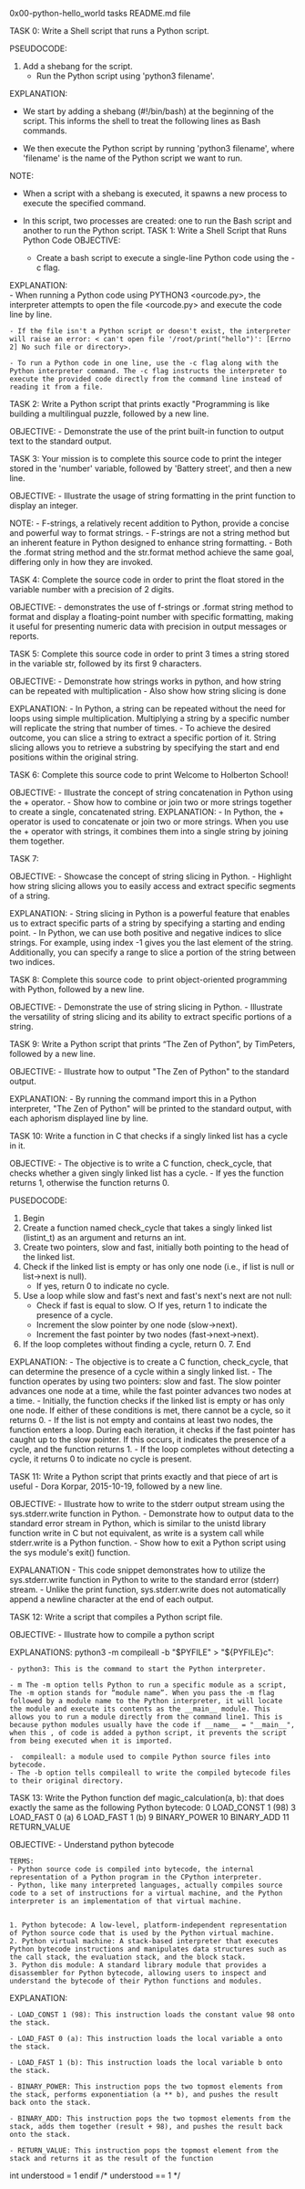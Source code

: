 0x00-python-hello_world tasks README.md file


TASK 0: Write a Shell script that runs a Python script.

PSEUDOCODE:
1. Add a shebang for the script.
	- Run the Python script using 'python3 filename'.

EXPLANATION:
- We start by adding a shebang (#!/bin/bash) at the beginning of the script.
  This informs the shell to treat the following lines as Bash commands.

- We then execute the Python script by running 'python3 filename', where 'filename' is
  the name of the Python script we want to run.

NOTE:
- When a script with a shebang is executed, it spawns a new process to execute the specified command.

- In this script, two processes are created: one to run the Bash script and another to run the Python script.
TASK 1: Write a Shell Script that Runs Python Code
OBJECTIVE:
	- Create a bash script to execute a single-line Python code using the -c flag.
	
EXPLANATION:  
	- When running a Python code using PYTHON3 <ourcode.py>, the interpreter attempts to open the file <ourcode.py> and execute the code line by line.
	
	- If the file isn't a Python script or doesn't exist, the interpreter will raise an error: < can't open file '/root/print("hello")': [Errno 2] No such file or directory>. 
	
	- To run a Python code in one line, use the -c flag along with the Python interpreter command. The -c flag instructs the interpreter to execute the provided code directly from the command line instead of reading it from a file.


TASK 2: Write a Python script that prints exactly "Programming is like building a multilingual puzzle, followed by a new line.

OBJECTIVE:
	- Demonstrate the use of the print built-in function to output text to the standard output.

	
TASK 3: Your mission is to complete this source code to print the integer stored in the 'number' variable, followed by 'Battery street', and then a new line.

OBJECTIVE:
	- Illustrate the usage of string formatting in the print function to display an integer.

NOTE:
	- F-strings, a relatively recent addition to Python, provide a concise and powerful way to format strings.
	- F-strings are not a string method but an inherent feature in Python designed to enhance string formatting.
	- Both the .format string method and the str.format method achieve the same goal, differing only in how they are invoked.

TASK 4: Complete the source code in order to print the float stored in the variable number with a precision of 2 digits.

OBJECTIVE:
	- demonstrates the use of f-strings or .format string method to format and display a floating-point number with specific formatting, making it useful for presenting numeric data with precision in output messages or reports.

TASK 5: Complete this source code in order to print 3 times a string stored in the variable str, followed by its first 9 characters.

OBJECTIVE:
	- Demonstrate how strings works in python, and how string can be repeated with multiplication
	- Also show how string slicing is done

EXPLANATION:
	- In Python, a string can be repeated without the need for loops using simple multiplication. Multiplying a string by a specific number will replicate the string that number of times.
	- To achieve the desired outcome, you can slice a string to extract a specific portion of it. String slicing allows you to retrieve a substring by specifying the start and end positions within the original string.



TASK 6: Complete this source code to print Welcome to Holberton School!

OBJECTIVE:
	- Illustrate the concept of string concatenation in Python using the + operator.
	- Show how to combine or join two or more strings together to create a single, concatenated string.
EXPLANATION:
	- In Python, the + operator is used to concatenate or join two or more strings. When you use the + operator with strings, it combines them into a single string by joining them together.



TASK 7:

OBJECTIVE:
	- Showcase the concept of string slicing in Python.
	- Highlight how string slicing allows you to easily access and extract specific segments of a string.
	
EXPLANATION:
	- String slicing in Python is a powerful feature that enables us to extract specific parts of a string by specifying a starting and ending point.
	- In Python, we can use both positive and negative indices to slice strings. For example, using index -1 gives you the last element of the string. Additionally, you can specify a range to slice a portion of the string between two indices.

TASK 8: Complete this source code  to print object-oriented programming with Python, followed by a new line.

OBJECTIVE:
	- Demonstrate the use of string slicing in Python.
	- Illustrate the versatility of string slicing and its ability to extract specific portions of a string.


TASK 9: Write a Python script that prints “The Zen of Python”, by TimPeters, followed by a new line.

OBJECTIVE:
	- Illustrate how to output "The Zen of Python" to the standard output.
	
EXPLANATION:
	- By running the command import this in a Python interpreter, "The Zen of Python" will be printed to the standard output, with each aphorism displayed line by line.


TASK 10: Write a function in C that checks if a singly linked list has a cycle in it.

OBJECTIVE:
	- The objective is to write a C function, check_cycle, that checks whether a given singly linked list has a cycle.
	- If yes the function returns 1, otherwise the function returns 0.

PUSEDOCODE:
1. Begin 
2. Create a function named check_cycle that takes a singly linked list (listint_t) as an argument and returns an int. 
3. Create two pointers, slow and fast, initially both pointing to the head of the linked list.
4. Check if the linked list is empty or has only one node (i.e., if list is null or list->next is null). 
	-  If yes, return 0 to indicate no cycle. 
5. Use a loop while slow and fast's next and fast's next's next are not null: 
	- Check if fast is equal to slow. 
		○ If yes, return 1 to indicate the presence of a cycle. 
	- Increment the slow pointer by one node (slow->next). 
	- Increment the fast pointer by two nodes (fast->next->next).
6. If the loop completes without finding a cycle, return 0. 7. End

EXPLANATION: 
	- The objective is to create a C function, check_cycle, that can determine the presence of a cycle within a singly linked list.
	- The function operates by using two pointers: slow and fast. The slow pointer advances one node at a time, while the fast pointer advances two nodes at a time.
	- Initially, the function checks if the linked list is empty or has only one node. If either of these conditions is met, there cannot be a cycle, so it returns 0.
	- If the list is not empty and contains at least two nodes, the function enters a loop. During each iteration, it checks if the fast pointer has caught up to the slow pointer. If this occurs, it indicates the presence of a cycle, and the function returns 1.
	- If the loop completes without detecting a cycle, it returns 0 to indicate no cycle is present.





TASK 11: Write a Python script that prints exactly and that piece of art is useful - Dora Korpar, 2015-10-19, followed by a new line.

OBJECTIVE:
	- Illustrate how to write to the stderr output stream using the sys.stderr.write function in Python.
	- Demonstrate how to output data to the standard error stream in Python, which is similar to the unistd library function write in C but not equivalent, as write is a system call while stderr.write is a Python function.
	- Show how to exit a Python script using the sys module's exit() function.
	
	
EXPALANATION
	- This code snippet demonstrates how to utilize the sys.stderr.write function in Python to write to the standard error (stderr) stream.
	- Unlike the print function, sys.stderr.write does not automatically append a newline character at the end of each output.





TASK 12: Write a script that compiles a Python script file.

OBJECTIVE: 
	- Illustrate how to compile a python script

EXPLANATIONS:
python3 -m compileall -b "$PYFILE" > "${PYFILE}c":

	- python3: This is the command to start the Python interpreter.

	- m The -m option tells Python to run a specific module as a script, The -m option stands for “module name”. When you pass the -m flag followed by a module name to the Python interpreter, it will locate the module and execute its contents as the __main__ module. This allows you to run a module directly from the command line1. This is because python modules usually have the code if __name__ = "__main__", when this , of code is added a python script, it prevents the script from being executed when it is imported.
	
	-  compileall: a module used to compile Python source files into bytecode.
	- The -b option tells compileall to write the compiled bytecode files to their original directory.


TASK 13: Write the Python function def magic_calculation(a, b): that does exactly the same as the following Python bytecode:
             0 LOAD_CONST               1 (98)
              3 LOAD_FAST                0 (a)
              6 LOAD_FAST                1 (b)
              9 BINARY_POWER
             10 BINARY_ADD
             11 RETURN_VALUE

OBJECTIVE: 
	- Understand python bytecode
	
	TERMS:
	- Python source code is compiled into bytecode, the internal representation of a Python program in the CPython interpreter.
	- Python, like many interpreted languages, actually compiles source code to a set of instructions for a virtual machine, and the Python interpreter is an implementation of that virtual machine.
	

	1. Python bytecode: A low-level, platform-independent representation of Python source code that is used by the Python virtual machine.
	2. Python virtual machine: A stack-based interpreter that executes Python bytecode instructions and manipulates data structures such as the call stack, the evaluation stack, and the block stack.
	3. Python dis module: A standard library module that provides a disassembler for Python bytecode, allowing users to inspect and understand the bytecode of their Python functions and modules.

EXPLANATION:

	- LOAD_CONST 1 (98): This instruction loads the constant value 98 onto the stack.

	- LOAD_FAST 0 (a): This instruction loads the local variable a onto the stack.

	- LOAD_FAST 1 (b): This instruction loads the local variable b onto the stack.

	- BINARY_POWER: This instruction pops the two topmost elements from the stack, performs exponentiation (a ** b), and pushes the result back onto the stack.

	- BINARY_ADD: This instruction pops the two topmost elements from the stack, adds them together (result + 98), and pushes the result back onto the stack.

	- RETURN_VALUE: This instruction pops the topmost element from the stack and returns it as the result of the function

	


int understood = 1
endif /* understood == 1 */